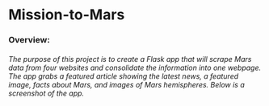 # Mission-to-Mars
### Overview:
###### The purpose of this project is to create a Flask app that will scrape Mars data from four websites and consolidate the information into one webpage. The app grabs a featured article showing the latest news, a featured image, facts about Mars, and images of Mars hemispheres. Below is a screenshot of the app.
